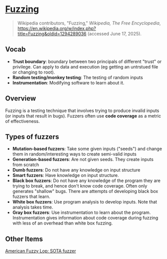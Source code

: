 # [Fuzzing](https://en.wikipedia.org/w/index.php?title=Fuzzing&oldid=1294289036)
> Wikipedia contributors, "Fuzzing," *Wikipedia, The Free Encyclopedia*, https://en.wikipedia.org/w/index.php?title=Fuzzing&oldid=1294289036 (accessed June 17, 2025).
## Vocab
- **Trust boundary**: boundary between two principals of different "trust" or privilege. Can apply to data and execution (eg getting an untrstued file or changing to root).
- **Random testing/monkey testing**: The testing of random inputs
- **Instrumentation**: Modifying software to learn about it.
## Overview
Fuzzing is a testing technique that involves trying to produce invalid inputs (or inputs that result in bugs). Fuzzers often use **code coverage** as a metric of effectiveness.
## Types of fuzzers
- **Mutation-based fuzzers**: Take some given inputs ("seeds") and change them in random/interesting ways to create semi-valid inputs
- **Generation-based fuzzers**: Are not given seeds. They create inputs from scratch
- **Dumb fuzzers**: Do not have any knowledge on input structure
- **Smart fuzzers**: Have knowledge on input structure.
- **Black box fuzzers**: Do not have any knowledge of the program they are trying to break, and hence don't know code coverage. Often only generates "shallow" bugs. There are attempts of developing black box fuzzers that learn. 
- **White box fuzzers**: Use program analysis to develop inputs. Note that analysis takes time.
- **Gray box fuzzers**: Use instrumentation to learn about the program. Instrumentation gives information about code coverage during fuzzing with less of an overhead than white box fuzzing.

## Other Items
[American Fuzzy Lop: SOTA fuzzer](https://en.wikipedia.org/wiki/American_Fuzzy_Lop_(software))